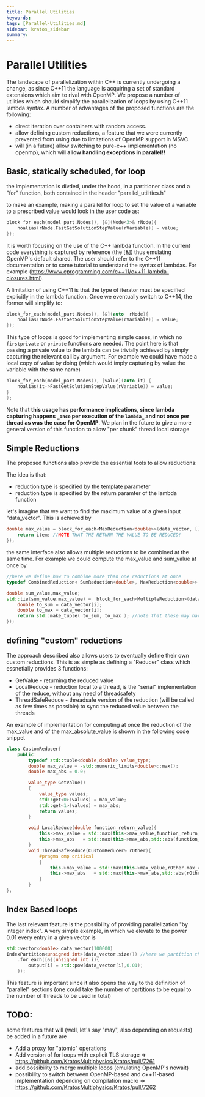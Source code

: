 ```yaml
---
title: Parallel Utilities
keywords: 
tags: [Parallel-Utilities.md]
sidebar: kratos_sidebar
summary: 
---
```


# Parallel Utilities
The landscape of parallelization within C++ is currently undergoing a change, as since C++11 the language is acquiring a set of standard extensions which aim to rival with OpenMP.
We propose a number of utilities which should simplify the parallelization of loops by using C++11 lambda syntax.
A number of advantages of the proposed functions are the following:
* direct iteration over containers with random access.
* allow defining custom reductions, a feature that we were currently prevented from using due to limitations of OpenMP support in MSVC.
* will (in a future) allow switching to pure-c++ implementation (no openmp), which will **allow handling exceptions in parallel!!**

## Basic, statically scheduled, for loop 
the implementation is divded, under the hood, in a partitioner class and a "for" function, both contained in the header "parallel_utilities.h"

to make an example, making a parallel for loop to set the value of a variable to a prescribed value would look in the user code as:

```cpp
block_for_each(model_part.Nodes(), [&](Node<3>& rNode){
    noalias(rNode.FastGetSolutionStepValue(rVariable)) = value;
});
```

It is worth focusing on the use of the C++ lambda function. In the current code everything is captured by reference (the [&]) thus emulating OpenMP's default shared.
The user should refer to the C++11 documentation or to some tutorial to understand the syntax of lambdas. For example (https://www.cprogramming.com/c++11/c++11-lambda-closures.html).

A limitation of using C++11 is that the type of iterator must be specified explicitly in the lambda function. Once we eventually switch to C++14, the former will simplify to:

```cpp
block_for_each(model_part.Nodes(), [&](auto  rNode){
    noalias(rNode.FastGetSolutionStepValue(rVariable)) = value;
});
```

This type of loops is good for implementing simple cases, in which no `firstprivate` or `private` functions are needed. The point here is that passing a private value to the lambda can be trivially achieved 
by simply capturing the relevant call by argument. For example we could have made a local copy of value by doing (which would imply capturing by value the variable with the same name)
```cpp
block_for_each(model_part.Nodes(), [value](auto it) {
    noalias(it->FastGetSolutionStepValue(rVariable)) = value;
}
);
```
Note that **this usage has performance implications, since lambda capturing happens `_once` per execution of the `lambda_` and not once per thread as was the case for OpenMP**.
We plan in the future to give a more general version of this function to allow "per chunk" thread local storage

## Simple Reductions
The proposed functions also provide the essential tools to allow reductions:

The idea is that:
* reduction type is specified by the template parameter
* reduction type is specified by the return paramter of the lambda function

let's imagine that we want to find the maximum value of a given input "data_vector". This is achieved by
```cpp
double max_value = block_for_each<MaxReduction<double>>(data_vector, [](double& item){
    return item; //NOTE THAT THE RETURN THE VALUE TO BE REDUCED!
});
``` 

the same interface also allows multiple reductions to be combined at the same time. For example we could compute the max_value and sum_value at once by 

```cpp
//here we define how to combine more than one reductions at once
typedef CombinedReduction< SumReduction<double>, MaxReduction<double>> MultipleReduction; 

double sum_value,max_value;
std::tie(sum_value,max_value) =  block_for_each<MultipleReduction>(data_vector,  [&](unsigned int i){
    double to_sum = data_vector[i];
    double to_max = data_vector[i];
    return std::make_tuple( to_sum, to_max ); //note that these may have different types
});
``` 

## defining "custom" reductions
The approach described also allows users to eventually define their own custom reductions. This is as simple as defining a "Reducer" class which essnetially provides 3 functions:

* GetValue - returning the reduced value
* LocalReduce - reduction local to a thread, is the "serial" implementation of the reduce, without any need of threadsafety
* ThreadSafeReduce - threadsafe version of the reduction (will be called as few times as possible) to sync the reduced value between the threads

An example of implementation for computing at once the reduction of the max_value and of the max_absolute_value is shown in the following code snippet

```cpp
class CustomReducer{
    public:
        typedef std::tuple<double,double> value_type;
        double max_value = -std::numeric_limits<double>::max();
        double max_abs = 0.0;

        value_type GetValue()
        {
            value_type values;
            std::get<0>(values) = max_value;
            std::get<1>(values) = max_abs;
            return values;
        }

        void LocalReduce(double function_return_value){
            this->max_value = std::max(this->max_value,function_return_value);
            this->max_abs   = std::max(this->max_abs,std::abs(function_return_value));
        }
        void ThreadSafeReduce(CustomReducer& rOther){
            #pragma omp critical
            {
                this->max_value = std::max(this->max_value,rOther.max_value);
                this->max_abs   = std::max(this->max_abs,std::abs(rOther.max_abs));
            }
        }
};
```

## Index Based loops
The last relevant feature is the possibility of providing parallelization "by integer index". 
A very simple example, in which we elevate to the power 0.01 every entry in a given vector is 

```cpp
std::vector<double> data_vector(100000)
IndexPartition<unsigned int>(data_vector.size()) //here we partition the index span of data vector, and then use [i] access
    .for_each([&](unsigned int i){
        output[i] = std::pow(data_vector[i],0.01);
    });
```

This feature is important since it also opens the way to the definition of "parallel" sections (one could take the number of partitions to be equal to the number of threads to be used in total)

## TODO: 
some features that will (well, let's say "may", also depending on requests) be added in a future are
* Add a proxy for "atomic" operations
* Add version of for loops with explicit TLS storage => https://github.com/KratosMultiphysics/Kratos/pull/7261
* add possibility to merge multiple loops (emulating OpenMP's nowait)
* possibility to switch between OpenMP-based and c++11-based implementation depending on compilation macro => https://github.com/KratosMultiphysics/Kratos/pull/7262